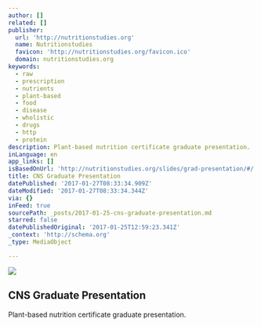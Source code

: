 ```yaml
---
author: []
related: []
publisher:
  url: 'http://nutritionstudies.org'
  name: Nutritionstudies
  favicon: 'http://nutritionstudies.org/favicon.ico'
  domain: nutritionstudies.org
keywords:
  - raw
  - prescription
  - nutrients
  - plant-based
  - food
  - disease
  - wholistic
  - drugs
  - http
  - protein
description: Plant-based nutrition certificate graduate presentation.
inLanguage: en
app_links: []
isBasedOnUrl: 'http://nutritionstudies.org/slides/grad-presentation/#/'
title: CNS Graduate Presentation
datePublished: '2017-01-27T08:33:34.909Z'
dateModified: '2017-01-27T08:33:34.344Z'
via: {}
inFeed: true
sourcePath: _posts/2017-01-25-cns-graduate-presentation.md
starred: false
datePublishedOriginal: '2017-01-25T12:59:23.341Z'
_context: 'http://schema.org'
_type: MediaObject

---
```

<article style=""><img src="https://imgflo.herokuapp.com/graph/2b2431f8e7ba7b0/61a432b59e7b9ffb795fb73e42ea78c8/noop.png?input=http%3A%2F%2Fnutritionstudies.org%2Fslides%2Fgrad-presentation%2Fimages%2Fgrad-presentation-death-rate-chart.png" /><h1>CNS Graduate Presentation</h1><p>Plant-based nutrition certificate graduate presentation.</p></article>
